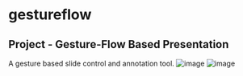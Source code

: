 # gestureflow


## Project - Gesture-Flow Based Presentation
A gesture based slide control and annotation tool.
![image](https://github.com/Jay7221/gestureflow/assets/96529359/f54e9c4c-28d9-42ff-b6b5-26ecbd8666ca)
![image](https://github.com/Jay7221/gestureflow/assets/96529359/f0bda917-ffdb-4280-a6a3-b9ace4cd301d)
